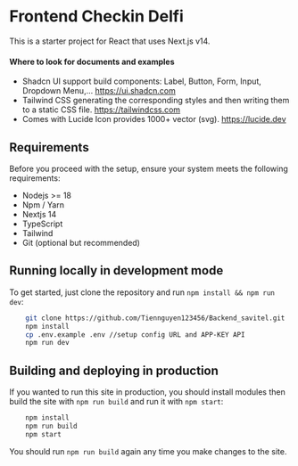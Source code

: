 # Frontend Checkin Delfi

This is a starter project for React that uses Next.js v14.

#### Where to look for documents and examples

* Shadcn UI support build components: Label, Button, Form, Input, Dropdown Menu,... https://ui.shadcn.com
* Tailwind CSS generating the corresponding styles and then writing them to a static CSS file. https://tailwindcss.com
* Comes with Lucide Icon provides 1000+ vector (svg). https://lucide.dev

## Requirements

Before you proceed with the setup, ensure your system meets the following requirements:

- Nodejs >= 18
- Npm / Yarn
- Nextjs 14
- TypeScript
- Tailwind
- Git (optional but recommended)

## Running locally in development mode

To get started, just clone the repository and run `npm install && npm run dev`:


```bash
    git clone https://github.com/Tiennguyen123456/Backend_savitel.git
    npm install
    cp .env.example .env //setup config URL and APP-KEY API
    npm run dev
```

## Building and deploying in production

If you wanted to run this site in production, you should install modules then build the site with `npm run build` and run it with `npm start`:

```bash
    npm install
    npm run build
    npm start
```

You should run `npm run build` again any time you make changes to the site.